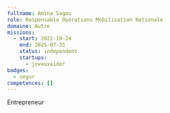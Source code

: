 ```yaml
---
fullname: Amina Sagou
role: Responsable Opérations Mobilisation Nationale
domaine: Autre
missions:
  - start: 2022-10-24
    end: 2025-07-31
    status: independent
    startups:
      - jeveuxaider
badges:
  - segur
competences: []
---
```

Entrepreneur